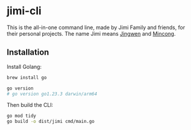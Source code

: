 # jimi-cli

This is the all-in-one command line, made by Jimi Family and friends, for their personal projects. The name Jimi means [Jingwen](https://github.com/jingwen-z) and [Mincong](https://github.com/mincong-h).

## Installation

Install Golang:

```sh
brew install go

go version
# go version go1.23.3 darwin/arm64
```

Then build the CLI:

```sh
go mod tidy
go build -o dist/jimi cmd/main.go
```
